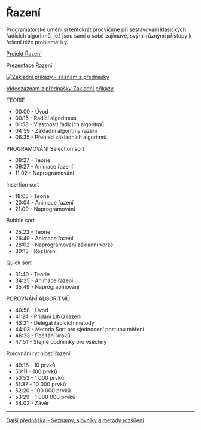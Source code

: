 # Řazení

Programátorské umění si tentokrát procvičíme při sestavování klasických řadících algoritmů, jež jsou sami o sobě zajímavé, svými různými přístupy k řešení téže problematiky.

[Projekt Řazení](https://github.com/PetrVobornik/prednasky/tree/master/ZakladyCs/06-Razeni/Razeni)

[Prezentace Řazení](https://github.com/PetrVobornik/prednasky/blob/master/ZakladyCs/06-Razeni/razeni.ppsx)

[![Základní příkazy - záznam z přednášky](https://img.youtube.com/vi/k6i8frp414g/0.jpg)](https://youtu.be/k6i8frp414g)

[Videozáznam z přednášky Základní příkazy](https://youtu.be/k6i8frp414g)

TEORIE
* 00:00 - Úvod
* 00:15 - Řadící algoritmus
* 01:58 - Vlastnosti řadících algoritmů
* 04:59 - Základní algoritmy řazení
* 06:35 - Přehled základních algoritmů

PROGRAMOVÁNÍ
Selection sort
* 08:27 - Teorie
* 09:27 - Animace řazení
* 11:02 - Naprogramování

Insertion sort
* 18:05 - Teorie
* 20:04 - Animace řazení
* 21:09 - Naprogramování

Bubble sort
* 25:23 - Teorie
* 26:49 - Animace řazení
* 28:02 - Naprogramování základní verze
* 30:13 - Rozšíření

Quick sort
* 31:40 - Teorie
* 34:25 - Animace řazení
* 35:49 - Naprograomování

POROVNÁNÍ ALGORITMŮ
* 40:58 - Úvod
* 41:24 - Přidání LINQ řazení
* 43:21 - Delegát řadících metody
* 44:03 - Metoda Sort pro sjednocení postupu měření
* 46:33 - Počítání kroků
* 47:51 - Stejné podmínky pro všechny

Porovnání rychlostí řazení
* 49:16 - 10 prvků
* 50:11 - 100 prvků
* 50:53 - 1 000 prvků
* 51:37 - 10 000 prvků
* 52:20 - 100 000 prvků
* 53:29 - 1 000 000 prvků
* 54:02 - Závěr

---

[Další přednáška - Seznamy, slovníky a metody rozšíření](https://github.com/PetrVobornik/prednasky/tree/master/ZakladyCs/07-Seznamy)
